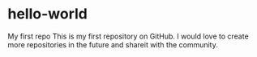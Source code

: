 # hello-world
My first repo
This is my first repository on GitHub. I would love to create more repositories in the future and shareit with the community.
